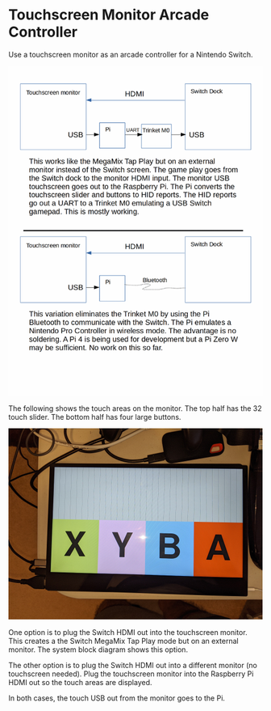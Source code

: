 # Touchscreen Monitor Arcade Controller

Use a touchscreen monitor as an arcade controller for a Nintendo Switch.

![System Block Diagram](./images/systemoverview.gif)


The following shows the touch areas on the monitor. The top half has the
32 touch slider. The bottom half has four large buttons.

![Touch regions on monitor](./images/touchareas.jpg)

One option is to plug the Switch HDMI out into the touchscreen monitor.
This creates a the Switch MegaMix Tap Play mode but on an external monitor.
The system block diagram shows this option.

The other option is to plug the Switch HDMI out into a different monitor (no
touchscreen needed). Plug the touchscreen monitor into the Raspberry Pi HDMI
out so the touch areas are displayed.

In both cases, the touch USB out from the monitor goes to the Pi.

